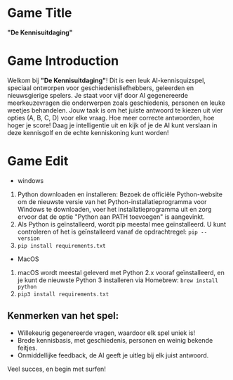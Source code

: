 # Game Title
**"De Kennisuitdaging"**

# Game Introduction
Welkom bij **"De Kennisuitdaging"**! Dit is een leuk AI-kennisquizspel, speciaal ontworpen voor geschiedenisliefhebbers, geleerden en nieuwsgierige spelers. Je staat voor vijf door AI gegenereerde meerkeuzevragen die onderwerpen zoals geschiedenis, personen en leuke weetjes behandelen. Jouw taak is om het juiste antwoord te kiezen uit vier opties (A, B, C, D) voor elke vraag. Hoe meer correcte antwoorden, hoe hoger je score! Daag je intelligentie uit en kijk of je de AI kunt verslaan in deze kennisgolf en de echte kenniskoning kunt worden!

# Game Edit
- windows
1. Python downloaden en installeren: Bezoek de officiële Python-website om de nieuwste versie van het Python-installatieprogramma voor Windows te downloaden, voer het installatieprogramma uit en zorg ervoor dat de optie "Python aan PATH toevoegen" is aangevinkt. 
2. Als Python is geïnstalleerd, wordt pip meestal mee geïnstalleerd. U kunt controleren of het is geïnstalleerd vanaf de opdrachtregel: `pip -- version`
3. `pip install requirements.txt`

- MacOS
1. macOS wordt meestal geleverd met Python 2.x vooraf geïnstalleerd, en je kunt de nieuwste Python 3 installeren via Homebrew: `brew install python`
2. `pip3 install requirements.txt`

## Kenmerken van het spel:
- Willekeurig gegenereerde vragen, waardoor elk spel uniek is!
- Brede kennisbasis, met geschiedenis, personen en weinig bekende feitjes.
- Onmiddellijke feedback, de AI geeft je uitleg bij elk juist antwoord.

Veel succes, en begin met surfen!